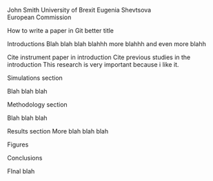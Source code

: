 John Smith
University of Brexit 
Eugenia Shevtsova  
European Commission

How to write a paper in Git better title


Introductions
Blah blah blah blahhh more blahhh and even more blahh

Cite instrument paper in introduction
Cite previous studies in the introduction
This research is very important because i like it.

Simulations section 

Blah blah blah

Methodology section 

Blah blah blah 

Results section
More blah blah blah 

Figures

Conclusions 

FInal blah 
 